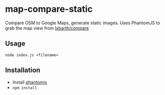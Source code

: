 # map-compare-static
Compare OSM to Google Maps, generate static images.
Uses PhantomJS to grab the map view from [lxbarth/compare](http://lxbarth.com/compare/#4/18.81/-81.91)

## Usage
`node index.js <filename>`

## Installation
* Install [phantomjs](http://phantomjs.org)
* `npm install`
